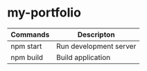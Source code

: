 # my-portfolio

| Commands | Descripton                 |
|----------|----------------------------|
|npm start |Run development server      |
|npm build |Build application           |     |